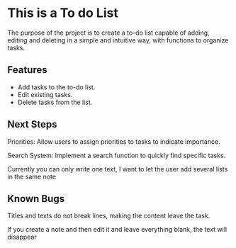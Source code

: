 # This is a To do List

The purpose of the project is to create a to-do list capable of adding, editing and deleting in a simple and intuitive way, with functions to organize tasks.

## Features

- Add tasks to the to-do list.
- Edit existing tasks.
- Delete tasks from the list.

## Next Steps

Priorities: Allow users to assign priorities to tasks to indicate importance.

Search System: Implement a search function to quickly find specific tasks.

Currently you can only write one text, I want to let the user add several lists in the same note

## Known Bugs

Titles and texts do not break lines, making the content leave the task.

If you create a note and then edit it and leave everything blank, the text will disappear

